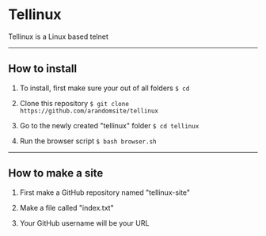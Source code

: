 # Tellinux
Tellinux is a Linux based telnet

***

## How to install
1. To install, first make sure your out of all folders
`$ cd`

2. Clone this repository
`$ git clone https://github.com/arandomsite/tellinux`

3. Go to the newly created "tellinux" folder
`$ cd tellinux`

4. Run the browser script
`$ bash browser.sh`

***

## How to make a site
1. First make a GitHub repository named "tellinux-site"

2. Make a file called "index.txt"

3. Your GitHub username will be your URL
